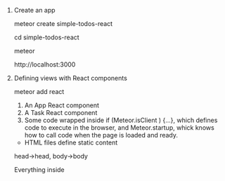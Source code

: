 1.  Create  an app

	meteor create simple-todos-react

	cd simple-todos-react

	meteor

	http://localhost:3000

2. Defining views with React components

	meteor add react

	1. An App React component
	2. A Task React component
	3. Some code wrapped inside if (Meteor.isClient ) {...}, which defines code to execute in the browser, and Meteor.startup, whick knows how to call code when the page is loaded and ready.

	* HTML files define static content

	head->head,  body->body

	Everything inside <template> tags is compiled into Meteor templates, which can be included inside HTML with {{>  templateName}} or  referenced in your JavaScript with Template.templateName,

	* Define view components with React

	In React, view components are classed defined with React.createClass. Your component can have any methods you like, but there are several methods such as render that have special functions.

	Components can also receive data from their parents through attributes callled props. We'll go over some of the more common features of React in this tutorial; You can also check out [Facebooks' React tutorial](https://facebook.github.io/react/docs/tutorial.html)


	* Return markup from the render method with JSX

	The most important method in every React components is render(), which is called by React to get a description of the HTML that this component should display, The HTML content is written using a JavaScript extension called JSX, which kind of looks like writing HTML inside your

	JavaScript. Your can see some obvious differences already: in JSX , you use the className attribute instead of class. An important thing to know about JSX is that it isn't a templating language like Spacebars or Angular- it actually compiles directly to regular JavaScript, Read more about JSX [in the React docs](https://facebook.github.io/react/docs/jsx-in-depth.html)

	* JSX files can use ES2015 features

	[Luke Hoban's "ES6 features"](https://github.com/lukehoban/es6features#readme)

	[Kyle Simpson's "your don't know JS: ES6 and beyond"](https://github.com/getify/You-Dont-Know-JS/tree/master/es6%20%26%20beyond)

	[Nikonlas C.Zakas "understanding ECMAScript6"](https://github.com/nzakas/understandinges6)


3. Storing tasks in a collection

	Creating a new collections is as easy as calling MyCollection = new Mongo.Collection("CollectionName");  in your JavaScript. On the server , this setup up a MongoDB collection called CollectionName; on the client, this craetes a cache connected to the server collection ;

	* Using data from a collection  inside a React component

	To use data from a Meteor collection inside a React component, include the ReactMeteorData mixin in a component. With this mixin in your component, you can define a method called getMeteorData which knows how to keep track of chanegs in data.

	The object you return from getMeteorData can be accessed on this.data inside the render method.


